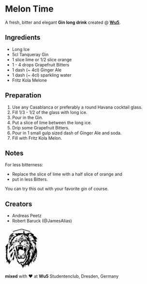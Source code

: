 # Melon Time

A fresh, bitter and elegant __Gin long drink__ created @ __[Wu5](http://www.wu5.de/ "Homepage Studentenclub Wu5")__.

## Ingredients
* Long Ice
* 5cl Tanqueray Gin
* 1 slice lime or 1/2 slice orange
* 1 - 4 drops Grapefruit Bitters
* 1 dash (~ 4cl) Ginger Ale
* 1 dash (~ 4cl) sparkling water
* Fritz Kola Melone

## Preparation
1. Use any Casablanca or preferably a round Havana cocktail glass.
2. Fill 1/3 - 1/2 of the glass with long ice.
3. Pour in the Gin.
4. Put a slice of lime between the long ice.
5. Drip some Grapefruit Bitters.
6. Pour in 1 small gulp sized dash of Ginger Ale and soda.
7. Fill with Fritz Kola Melon.

## Notes
For less bitterness:
  * Replace the slice of lime with a half slice of orange and
  * put in less Bitters.
 
You can try this out with your favorite gin of course.

## Creators
* Andreas Peetz
* Robert Baruck (@JamesAlias)

![Wu5 Logo](images/wu5-logo.jpg "Wu5 Logo")

__mixed__ with ❤ at __Wu5__ Studentenclub, Dresden, Germany
